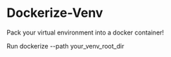 # Dockerize-Venv
Pack your virtual environment into a docker container!

Run dockerize --path your_venv_root_dir

